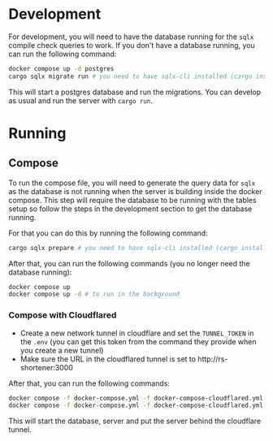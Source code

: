# Development

For development, you will need to have the database running for the `sqlx` compile check queries to work.
If you don't have a database running, you can run the following command:

```bash
docker compose up -d postgres
cargo sqlx migrate run # you need to have sqlx-cli installed (cargo install sqlx-cli)
```

This will start a postgres database and run the migrations. You can develop as usual and run the server
with `cargo run`.

# Running

## Compose

To run the compose file, you will need to generate the query data for `sqlx` as the database is not running when the
server is building inside the docker compose. This step will require the database to be running with the tables setup so
follow the steps in the development section to get the database running.

For that you can do this by running the following command:

```bash
cargo sqlx prepare # you need to have sqlx-cli installed (cargo install sqlx-cli)
```

After that, you can run the following commands (you no longer need the database running):

```bash
docker compose up
docker compose up -d # to run in the background
```

### Compose with Cloudflared

- Create a new network tunnel in cloudflare and set the `TUNNEL_TOKEN` in the `.env` (you can get this token from the
  command they provide when you create a new tunnel)
- Make sure the URL in the cloudflared tunnel is set to http://rs-shortener:3000

After that, you can run the following commands:

```bash
docker compose -f docker-compose.yml -f docker-compose-cloudflared.yml up
docker compose -f docker-compose.yml -f docker-compose-cloudflared.yml up -d # to run in the background
```

This will start the database, server and put the server behind the cloudflare tunnel.
